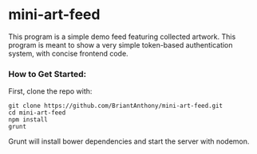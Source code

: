 # mini-art-feed
This program is a simple demo feed featuring collected artwork. This program is meant to show a very simple token-based authentication system, with concise frontend code.

### How to Get Started:
First, clone the repo with:
```
git clone https://github.com/BriantAnthony/mini-art-feed.git
cd mini-art-feed
npm install
grunt

```

Grunt will install bower dependencies and start the server with nodemon.